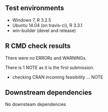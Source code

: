 ## Test environments
* Windows 7, R 3.2.5
* Ubuntu 14.04 (on travis-ci), R 3.3.1
* win-builder (devel and release)
 
## R CMD check results

There were no ERRORs and WARNINGs.

There is 1 NOTE as it is the first submission. 

* checking CRAN incoming feasibility ... NOTE

## Downstream dependencies

No downsteam dependencies